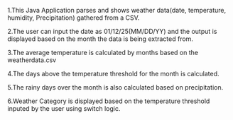 1.This Java Application parses and shows weather data(date, temperature, humidity, Precipitation) gathered from a CSV.


2.The user can input the date as 01/12/25(MM/DD/YY) and the output is displayed based on the month the data is being extracted from.


3.The average temperature is calculated by months based on the weatherdata.csv


4.The days above the temperature threshold for the month is calculated.


5.The rainy days over the month is also calculated based on precipitation.


6.Weather Category is displayed based on the temperature threshold inputed by the user using switch logic.
